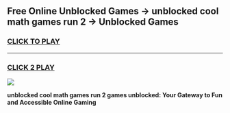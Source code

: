
## Free Online Unblocked Games → unblocked cool math games run 2 → Unblocked Games
<h3>
<a href="https://premium.freeplayer.one?title=unblocked_cool_math_games_run_2&ref=21F">CLICK TO PLAY</a></h3>
<hr>

<h3>
<a href="https://premium.freeplayer.one?title=unblocked_cool_math_games_run_2&ref=21F">CLICK 2 PLAY</a>
  
</h3>

<a href="https://premium.freeplayer.one?title=unblocked_cool_math_games_run_2&ref=21F/"><img src="https://clearcache.store/games.png"></a>


**unblocked cool math games run 2 games unblocked: Your Gateway to Fun and Accessible Online Gaming**
